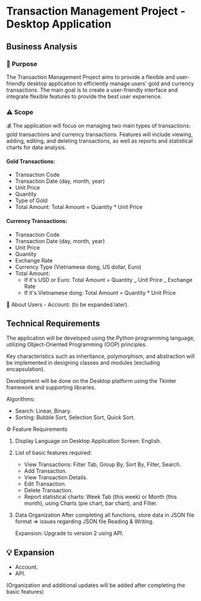 # Transaction Management Project - Desktop Application

## Business Analysis

### 📌 Purpose

The Transaction Management Project aims to provide a flexible and user-friendly desktop application to efficiently manage users' gold and currency transactions. The main goal is to create a user-friendly interface and integrate flexible features to provide the best user experience.

### ⚠️ Scope

💰 The application will focus on managing two main types of transactions: gold transactions and currency transactions. Features will include viewing, adding, editing, and deleting transactions, as well as reports and statistical charts for data analysis.

#### Gold Transactions:

- Transaction Code
- Transaction Date (day, month, year)
- Unit Price
- Quantity
- Type of Gold
- Total Amount: Total Amount = Quantity \* Unit Price

#### Currency Transactions:

- Transaction Code
- Transaction Date (day, month, year)
- Unit Price
- Quantity
- Exchange Rate
- Currency Type (Vietnamese dong, US dollar, Euro)
- Total Amount:
  - If it's USD or Euro: Total Amount = Quantity _ Unit Price _ Exchange Rate
  - If it's Vietnamese dong: Total Amount = Quantity \* Unit Price

🙂 About Users - Account: (to be expanded later).

## Technical Requirements

The application will be developed using the Python programming language, utilizing Object-Oriented Programming (OOP) principles.

Key characteristics such as inheritance, polymorphism, and abstraction will be implemented in designing classes and modules (excluding encapsulation).

Development will be done on the Desktop platform using the Tkinter framework and supporting libraries.

Algorithms:

- Search: Linear, Binary.
- Sorting: Bubble Sort, Selection Sort, Quick Sort.

⚙️ Feature Requirements

1. Display Language on Desktop Application Screen:
   English.

2. List of basic features required:

   - View Transactions: Filter Tab, Group By, Sort By, Filter, Search.
   - Add Transaction.
   - View Transaction Details.
   - Edit Transaction.
   - Delete Transaction.
   - Report statistical charts: Week Tab (this week) or Month (this month), using Charts (pie chart, bar chart), and Filter.

3. Data Organization
   After completing all functions, store data in JSON file format => issues regarding JSON file Reading & Writing.

   Expansion: Upgrade to version 2 using API.

## 💡 Expansion

- Account.
- API.

(Organization and additional updates will be added after completing the basic features)
